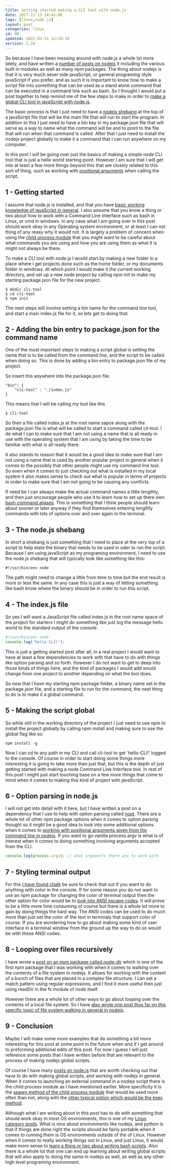 ```yaml
---
title: Getting started making a CLI tool with node.js
date: 2017-11-13 14:41:00
tags: [linux,node.js]
layout: post
categories: linux
id: 90
updated: 2022-03-31 12:19:10
version: 1.24
---
```


So because I have been messing around with node.js a whole lot more lately, and have written a [number of posts on nodejs](/categories/node-js/) it including the various built in modules as well as many npm packages. The thing about nodejs is that it is very much sever side javaScript, or general programing style javaScript if you prefer, and as such it is important to know how to make a script file into something that can be used as a stand alone command that can be executed in a command line such as bash. So I thought I would put a post together to help remind me of the few steps to make in order to [make a global CLI tool in javaScript with node.js](https://blog.bitsrc.io/how-to-build-a-command-line-cli-tool-in-nodejs-b8072b291f81).

The basic process is that I just need to have a [nodejs shebang](/2017/03/26/linux_shebang/) at the top of a javaScript file that will be the main file that will run to start the program. In addition to this I just need to have a bin key in my package.json file that will serve as a way to name what the command will be and to point to the file that will run when that command is called. After that I just need to install the nodejs project globally to make it a command that I can run anywhere on my computer.

In this post I will be going over just the basics of making a simple node CLI tool that is just a hello world starting point. However I am sure that I will get into at least a few more things beyond this that are closely related to this sort of thing, such as working with [positional arguments](/2020/12/10/linux-bash-script-parameters-positional/) when calling the script.

<!-- more -->

## 1 - Getting started

I assume that node.js is installed, and that you have [basic working knowledge of javaScript in general](/2018/11/27/js-getting-started/). I also assume that you know a thing or two about how to work with a Command Line Interface such as bash in Linux, or cmd in windows. In any case what I am going over in this post should work okay in any Operating system environment, or at least I can not thing of any reasy why it would not. It is largely a problem of concern when using the [child process module](/2018/02/04/nodejs-child-process/) that you might want to be careful about what commands you are using and how you are using them as what it is might not always be there.

To make a CLI tool with node.js I would start by making a new folder in a place where I get projects done such as the home folder, or my documents folder in windows. At which point I would make it the current working directory, and set up a new node project by calling npm init to make my starting package.json file for the new project.

```
$ mkdir cli-tool
$ cd cli-tool
$ npm init
```

The next steps will involve setting a bin name for the command line tool, and start a main index.js file for it, so lets get to doing that.

## 2 - Adding the bin entry to package.json for the command name

One of the most important steps to making a script global is setting the name that is to be called from the command line, and the script to be called when doing so. This is done by adding a bin entry to package.json file of my project.

So insert this anywhere into the package.json file.
```
"bin": {
    "cli-tool" : "./index.js"
}
```

This means that I will be calling my tool like this

```
$ cli-tool
```

So then a file called index.js at the root name sapce along with the package.json file is what will be called to start a command called cil-tool. I do what I can to make sure that I am not using a name that is all ready in use with the operating system that I am using by taking the time to be familiar with what is all ready there. 

It also stands to reason that it would be a good idea to make sure that I am not using a name that is used by another popular project in general when it comes to the possibly that other people might use my command line tool. So even when it comes to just checking out what is installed in my local system it also makes sense to check out what is popular in terms of projects in order to make sure that I am not going to be causing any conflicts.

If need be I can always make the actual command names a little lengthly, and then just encourage people who use it to learn how to set up there own [bash command aliases](/2020/11/30/linux-bashrc-aliases/). This is something that I think people should learn about sooner or later anyway if they find themselves entering lengthly commands with lots of options over and over again in the terminal.

## 3 - The node.js shebang

In short a shebang is just something that I need to place at the very top of a script to help state the binary that needs to be used in oder to run the script. Because I am using javaScript as my programing environment, I need to use the node.js shebang that will typically look like something like this:

```
#!/usr/bin/env node
```

The path might need to change a little from time to time but the end result is more or less the same. In any case this is just a way of letting something like bash know where the binary should be in order to run this script.

## 4 - The index.js file

So yes I will want a JavaScript file called index.js in the root name space of the project for starters I might do something like just log the message hello world to the standard output of the console.

```js
#!/usr/bin/env node
console.log('hello CLI!');
```

This is just a getting started post after all, in a real project I would want to have at least a few dependencies to work with that have to do with things like option parsing and so forth. However I do not want to get to deep into those kinds of things here, and the kind of packages I would add would change from one project to another depending on what the tool does.

So now that I have my starting npm package folder, a binary name set in the package.json file, and a starting file to run for the command, the  next thing to do is to make it a global command.

## 5 - Making the script global

So while still in the working directory of the project I just need to use npm to install the project globally by calling npm install and making sure to use the global flag like so:

```
npm install -g
```

Now I can cd to any path in my CLI and call cli-tool to get 'hello-CLI!' logged to the console. Of course in order to start doing some things more interesting it is going to take more than just that, but this is the depth of just getting started with making a node Command Line Interface tool. In rest of this post I might just start touching base on a few more things that come to mind when it comes to making this kind of project with javaScript.

## 6 - Option parsing in node.js

I will not get into detail with it here, but I have written a post on a dependency that I use to help with option parsing called [nopt](/2017/05/05/nodejs-nopt/). There are a whole lot of other npm package options when it comes to option parsing thought so it might be a good idea to look into some additional options when it comes to [working with positional arguments given from the command line in nodejs](/2018/07/31/nodejs-ways-to-parse-cli-options/). If you want to go vanilla process.argv is what is of interest when it comes to doing something involving arguments accepted from the CLI.

```js
console.log(process.argv); // what arguments there are to work with
```

## 7 - Styling terminal output

For this [I have found chalk](/2017/05/31/nodejs-chalk/) be sure to check that out if you want to do anything with color in the console. If for some reason you do not want to use an npm package for changing the color of terminal output then the other option for color would be to [look into ANSI escape codes](/2019/09/19/nodejs-ansi-escape-codes/). It will prove to be a little more time consuming of course but there is a whole lot more to gain by doing things the hard way. The ANSI codes can be used to do much more than just set the color of the text in terminals that support color of course. If you are wondering how to go about making some kind of user interface in a terminal window from the ground up the way to do so would be with these ANSI codes.

## 8 - Looping over files recursively

I have wrote a [post on an npm package called node-dir](/2017/11/05/nodejs-node-dir/) which is one of the first npm package that I was working with when it comes to walking over the contents of a file system in nodejs. It allows for working with the content of a bunch of files that are placed in a complex file structure. I can set a match pattern using regular expressions, and I find it more useful then just using readDir in the fs module of node itself.

However there are a whole lot of other ways to go about looping over the contents of a local file system. So I have [also wrote one post thus far on this specific topic of file system walking in general in nodejs](/2018/07/20/nodejs-ways-to-walk-a-file-system/).

## 9 - Conclusion

Maybe I will make some more examples that do something a bit more interesting for this post at some point in the future when and if I get around to preforming additional edits of this post. For now I guess I will just reference some posts that I have written before that are relevant to the process of making nodejs global scripts. 

Of course I have many [posts on node.js](/categories/node-js/) that are worth checking out that have to do with making global scripts, and working with nodejs in general. When it comes to launching an external command in a nodejs script there is the child process module as I have mentioned earlier. More specificity it is the [spawn method of the child process module](/2019/08/02/nodejs-child-process-spawn/) that would be used more often than not, along with the [other typical option which would be the exec method](/2020/10/21/nodejs-child-process-exec/).

Although what I am writing about in this post has to do with something that should work okay in most OS environments, this is one of my [Linux category posts](/categories/linux/). What is nice about environments like nodejs, and python is that if things are done right the scripts should be fairly portable when it comes to running them is OS environments outside of the of Linux. However when it comes to really working things out in Linux, and just Linux, it would make more sense to [learn a thing or two about writing bash scripts](/2020/11/27/linux-bash-script/). Also there is a whole lot that one can end up learning about writing global scripts that will also apply to doing the same in nodejs as well, as well as any other high level programing environment.
